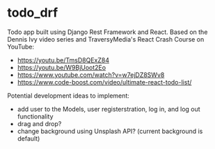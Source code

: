 # todo_drf

Todo app built using Django Rest Framework and React.
Based on the Dennis Ivy video series and TraversyMedia's React Crash Course on YouTube:

- https://youtu.be/TmsD8QExZ84
- https://youtu.be/W9BjUoot2Eo
- https://www.youtube.com/watch?v=w7ejDZ8SWv8
- https://www.code-boost.com/video/ultimate-react-todo-list/

Potential development ideas to implement:

- add user to the Models, user registerstration, log in, and log out functionality
- drag and drop?
- change background using Unsplash API? (current background is default)
